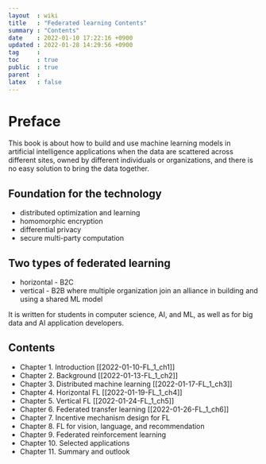 ```yaml
---
layout  : wiki
title   : "Federated learning Contents" 
summary : "Contents"
date    : 2022-01-10 17:22:16 +0900
updated : 2022-01-28 14:29:56 +0900
tag     : 
toc     : true
public  : true
parent  : 
latex   : false
---
```


# Preface

This book is about how to build and use machine learning models in artificial intelligence applications when the data are scattered across different sites, owned by different individuals or organizations, and there is no easy solution to bring the data together.

## Foundation for the technology

* distributed optimization and learning
* homomorphic encryption
* differential privacy
* secure multi-party computation

## Two types of federated learning

* horizontal - B2C
* vertical - B2B where multiple organization join an alliance in building and using a shared ML model

It is written for students in computer science, AI, and ML, as well as for big data and AI application developers.  

## Contents

* Chapter 1. Introduction [[2022-01-10-FL_1_ch1]]
* Chapter 2. Background [[2022-01-13-FL_1_ch2]]
* Chapter 3. Distributed machine learning [[2022-01-17-FL_1_ch3]]
* Chapter 4. Horizontal FL [[2022-01-19-FL_1_ch4]]
* Chapter 5. Vertical FL [[2022-01-24-FL_1_ch5]]
* Chapter 6. Federated transfer learning [[2022-01-26-FL_1_ch6]]
* Chapter 7. Incentive mechanism design for FL
* Chapter 8. FL for vision, language, and recommendation
* Chapter 9. Federated reinforcement learning
* Chapter 10. Selected applications
* Chapter 11. Summary and outlook

